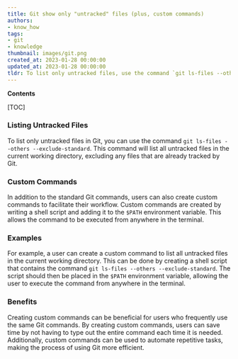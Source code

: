```yaml
---
title: Git show only "untracked" files (plus, custom commands)
authors:
- know_how
tags:
- git
- knowledge
thumbnail: images/git.png
created_at: 2023-01-28 00:00:00
updated_at: 2023-01-28 00:00:00
tldr: To list only untracked files, use the command `git ls-files --others --exclude-standard`.
---
```


**Contents**

[TOC]

### Listing Untracked Files

To list only untracked files in Git, you can use the command `git ls-files --others --exclude-standard`. This command will list all untracked files in the current working directory, excluding any files that are already tracked by Git.

### Custom Commands

In addition to the standard Git commands, users can also create custom commands to facilitate their workflow. Custom commands are created by writing a shell script and adding it to the `$PATH` environment variable. This allows the command to be executed from anywhere in the terminal.

### Examples

For example, a user can create a custom command to list all untracked files in the current working directory. This can be done by creating a shell script that contains the command `git ls-files --others --exclude-standard`. The script should then be placed in the `$PATH` environment variable, allowing the user to execute the command from anywhere in the terminal.

### Benefits

Creating custom commands can be beneficial for users who frequently use the same Git commands. By creating custom commands, users can save time by not having to type out the entire command each time it is needed. Additionally, custom commands can be used to automate repetitive tasks, making the process of using Git more efficient.
